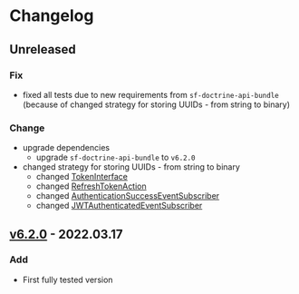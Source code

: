 # Changelog
## Unreleased

### Fix
- fixed all tests due to new requirements from `sf-doctrine-api-bundle` (because of changed strategy for storing UUIDs - from string to binary)

### Change
- upgrade dependencies
  - upgrade `sf-doctrine-api-bundle` to `v6.2.0`
- changed strategy for storing UUIDs - from string to binary
  - changed [TokenInterface](src/Entity/TokenInterface.php)
  - changed [RefreshTokenAction](src/Action/RefreshTokenAction.php)
  - changed [AuthenticationSuccessEventSubscriber](src/EventSubscriber/AuthenticationSuccessEventSubscriber.php)
  - changed [JWTAuthenticatedEventSubscriber](src/EventSubscriber/JWTAuthenticatedEventSubscriber.php)

## [v6.2.0] - 2022.03.17
### Add
- First fully tested version

[v6.2.0]: https://github.com/grzegorz-jamroz/sf-storage-api-bundle/releases/tag/v6.2.0]
